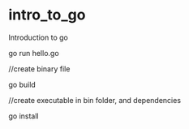 # intro_to_go
Introduction to go

go run hello.go

//create binary file 

go build

//create executable in bin folder, and dependencies 

go install
